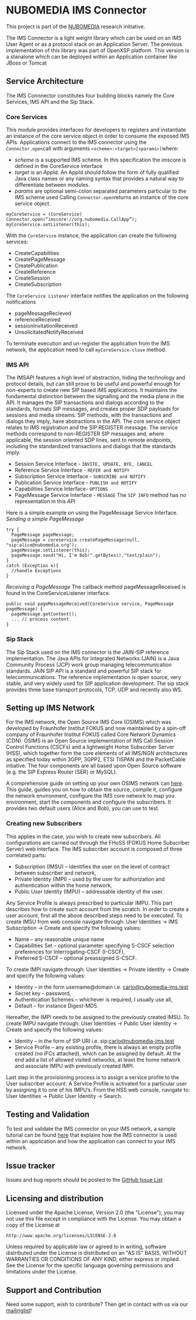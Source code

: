 # NUBOMEDIA IMS Connector

This project is part of the [NUBOMEDIA](http://www.nubomedia.eu/) research initiative.

The IMS Connector is a light weight library which can be used on an IMS User Agent or as a protocol stack on an Application Server. The previous implementation of this library was part of OpenXSP platform. This version is a stanalone which can be deployed within an Application container like JBoss or Tomcat

## Service Architecture
The IMS Connnector constitutes four building blocks namely the Core Services, IMS API and the Sip Stack.

### Core Services
This module provides interfaces for developers to registers and instantiate an instance of the core service object in order to consume the exposed IMS APIs. Applications connect to the IMS connector using the ```Connector.open```call with arguments ```<scheme>:<target>[<params>]```where:
* *scheme* is a supported IMS scheme. In this specification the imscore is defined in the CoreService interface 
* *target* is an AppId. An AppId should follow the form of fully qualified Java class names or any naming syntax that provides a natural way to differentiate between modules. 
* *params* are optional semi-colon separated parameters particular to the IMS scheme used
Calling ```Connector.open```returns an instance of the core service object.

```
myCoreService = (CoreService) Connector.open(“imscore://org.nubomedia.CallApp”); 
myCoreService.setListener(this); 
```

With the ```CoreService``` instance, the application can create the following services:
* CreateCapabilities
* CreatePageMessage
* CreatePublication
* CreateReference
* CreateSession
* CreateSubscription

The ```CoreService Listener``` interface notifies the application on the following notifications
* pageMessageRecieved
* referenceReceived
* sessionInvitationReceived
* UnsolicitatedNotifyReceived


To terminate execution and un-register the application from the IMS network, the application need to call ```myCoreService.close``` method.

### IMS API 
The IMSAPI features a high level of abstraction, hiding the technology and protocol details, but can still prove to be useful and powerful enough for non-experts to create new SIP based IMS applications. It maintains the fundamental distinction between the signalling and the media plane in the API. It manages the SIP transactions and dialogs according to the standards, formats SIP messages, and creates proper SDP payloads for sessions and media streams. SIP methods, with the transactions and dialogs they imply, have abstractions in the API. The core service object relates to IMS registration and the SIP REGISTER message.
The service methods correspond to non-REGISTER SIP messages and, where applicable, the session oriented SDP lines, sent to remote endpoints, including the standardized transactions and dialogs that the standards imply.

* Session Service Interface  - ```INVITE, UPDATE, BYE, CANCEL```
* Reference Service Interface - ```REFER and NOTIFY```
* Subscription Service Interface - ```SUBSCRIBE and NOTIFY```
* Publication Service Interface - ```PUBLISH and NOTIFY```
* Capabilities Service Interface- ```OPTIONS```
* PageMessage Service Interface - ```MESSAGE```
The ```SIP INFO``` method has no representation in this API

Here is a simple example on using the PageMessage Service Interface.
*Sending a simple PageMessage* 
```
try { 
  PageMessage pageMessage; 
  pageMessage = coreservice.createPageMessage(null, "sip:alice@nubomedia.org"); 
  pageMessage.setListener(this); 
  pageMessage.send("Hi, I'm Bob!".getBytes(),"text/plain");
} 
catch (Exception e){ 
  //handle Exceptions 
}
```
*Receiving a PageMessage*
The callback method pageMessageReceived is found in the CoreServiceListener interface. 
```
public void pageMessageReceived(CoreService service, PageMessage pageMessage) { 
  pageMessage.getContent(); 
  ... // process content 
}
```

### Sip Stack 
The Sip Stack used on the IMS connector is the JAIN-SIP reference implementation.
The Java APIs for Integrated Networks (JAIN) is a Java Community Process (JCP) work group managing telecommunication standards. JAIN SIP API is a standard and powerful SIP stack for telecommunications. The reference implementation is open source, very stable, and very widely used for SIP application development. The sip stack provides three base transport protocols, TCP, UDP and recently also WS.

## Setting up IMS Network
For the IMS network, the Open Source IMS Core (OSIMS) which was developed by Fraunhofer Institut FOKUS and now maintained by a spin-off company of Fraunhofer Institut FOKUS called Core Network Dynamics (CDN). OSIMS is an Open Source implementation of IMS Call Session Control Functions (CSCFs) and a lightweight Home Subscriber Server (HSS), which together form the core elements of all IMS/NGN architectures as specified today within 3GPP, 3GPP2, ETSI TISPAN and the PacketCable intiative. The four components are all based upon Open Source software (e.g. the SIP Express Router (SER) or MySQL). 

A comprehensive guide on setting up your own OSIMS network can [here](http://www.openimscore.org/documentation/installation-guide/). This guide, guides you on how to obtain the source, compile it, configure the network environment, configure the IMS core network to map you environment, start the components and configure the subscribers. It provides two default users (Alice and Bob), you can use to test.

### Creating new Subscribers
This applies in the case, you wish to create new subscribers. All configurations are carried out through the FHoSS (FOKUS Home Subscriber Server) web interface. 
The IMS subscriber account is composed of three correlated parts:
*	Subscription (IMSU) – identifies the user on the level of contract between subscriber and network,
*	Private Identity (IMPI) – used by the user for authorization and authentication within the home network,
*	Public User Identity (IMPU) – addressable identity of the user.

Any Service Profile is always prescribed to particular IMPU. This part describes how to create such account from the scratch. In order to create a user account, first all the above described steps need to be executed. To create IMSU from web console navigate through: User Identities → IMS Subscription → Create and specify the following values:
*	Name – any reasonable unique name
*	Capabilities Set – optional parameter specifying S-CSCF selection preferences for Interrogating-CSCF (I-CSCF),
*	Preferred S-CSCF – optional preassigned S-CSCF.

To create IMPI navigate through: User Identities → Private Identity → Create and specify the following values:
*	Identity – in the form username@domain i.e. carlo@nubomedia-ims.test
*	Secret key – password,
*	Authentication Schemes – whichever is required, I usually use all,
*	Default – for instance Digest-MD5.

Hereafter, the IMPI needs to be assigned to the previously created IMSU.
To create IMPU navigate through: User Identities → Public User Identity → Create and specify the following values:
*	Identity – in the form of SIP URI  i.e. sip:carlo@nubomedia-ims.test
*	Service Profile – any existing profile, there is always an empty profile created (no IFCs attached), which can be assigned by default.
At the end add a list of allowed visited networks, at least the home network and associate IMPU with previously created IMPI.

Last step in the provisioning process is to assign a service profile to the User subscriber account. A Service Profile is activated for a particular user by assigning it to one of his IMPU’s. From the HSS web console, navigate to: User Identities → Public User Identity → Search.

## Testing and Validation
To test and validate the IMS connector on your IMS network, a sample tutorial can be found [here](../tutorial/nubomedia-ims.md) that explains how the IMS connector is used within an application and how the application can connect to your IMS network.

Issue tracker
-------------

Issues and bug reports should be posted to the [GitHub Issue List](https://github.com/fhg-fokus-nubomedia/ims-connector/issues)

Licensing and distribution
--------------------------

Licensed under the Apache License, Version 2.0 (the "License");
you may not use this file except in compliance with the License.
You may obtain a copy of the License at

    http://www.apache.org/licenses/LICENSE-2.0

Unless required by applicable law or agreed to in writing, software
distributed under the License is distributed on an "AS IS" BASIS,
WITHOUT WARRANTIES OR CONDITIONS OF ANY KIND, either express or implied.
See the License for the specific language governing permissions and
limitations under the License.

Support and Contribution
-------------------------

Need some support, wish to contribute? Then get in contact with us via our [mailinglist](mailto:nubomedia@fokus.fraunhofer.de)!
